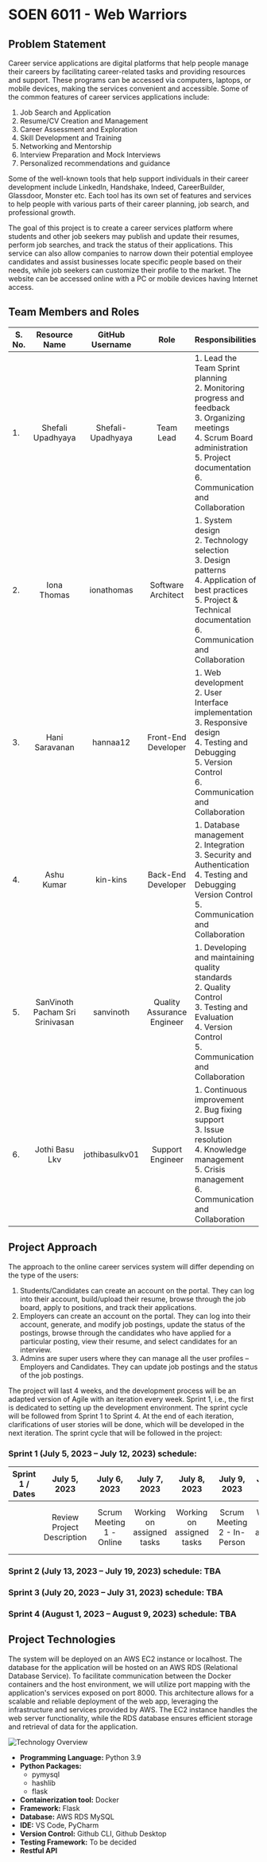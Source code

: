 # SOEN 6011 - Web Warriors 
## Problem Statement 

Career service applications are digital platforms that help people manage their careers by facilitating career-related tasks and providing resources and support. These programs can be accessed via computers, laptops, or mobile devices, making the services convenient and accessible. Some of the common features of career services applications include: 

1. Job Search and Application
2. Resume/CV Creation and Management
3. Career Assessment and Exploration
4. Skill Development and Training
5. Networking and Mentorship
6. Interview Preparation and Mock Interviews
7. Personalized recommendations and guidance

Some of the well-known tools that help support individuals in their career development include LinkedIn, Handshake, Indeed, CareerBuilder, Glassdoor, Monster etc. Each tool has its own set of features and services to help people with various parts of their career planning, job search, and professional growth. 

The goal of this project is to create a career services platform where students and other job seekers may publish and update their resumes, perform job searches, and track the status of their applications. This service can also allow companies to narrow down their potential employee candidates and assist businesses locate specific people based on their needs, while job seekers can customize their profile to the market. The website can be accessed online with a PC or mobile devices having Internet access. 

## Team Members and Roles
| S. No. | Resource Name | GitHub Username | Role | Responsibilities |
|--------|:-------------:|:---------------:|:----:|:-----------------|
| 1. | Shefali Upadhyaya | Shefali-Upadhyaya | Team Lead | 1. Lead the Team Sprint planning <br> 2. Monitoring progress and feedback <br> 3. Organizing meetings <br> 4. Scrum Board administration <br> 5. Project documentation <br> 6. Communication and Collaboration |
| 2. | Iona Thomas | ionathomas | Software Architect | 1. System design <br> 2. Technology selection <br> 3. Design patterns <br> 4. Application of best practices <br> 5. Project & Technical documentation <br> 6. Communication and Collaboration |
| 3. | Hani Saravanan  | hannaa12 | Front-End Developer | 1. Web development <br> 2. User Interface implementation <br> 3. Responsive design <br> 4. Testing and Debugging <br> 5. Version Control <br> 6. Communication and Collaboration |
| 4. | Ashu Kumar | kin-kins | Back-End Developer | 1. Database management <br> 2. Integration <br> 3. Security and Authentication <br> 4. Testing and Debugging  Version Control <br> 5. Communication and Collaboration                                     |
| 5. | SanVinoth Pacham Sri Srinivasan | sanvinoth | Quality Assurance Engineer | 1. Developing and maintaining quality standards <br> 2. Quality Control <br> 3. Testing and Evaluation <br> 4. Version Control <br> 5. Communication and Collaboration                                    |
| 6. | Jothi Basu Lkv | jothibasulkv01 | Support Engineer | 1. Continuous improvement <br> 2. Bug fixing support <br> 3. Issue resolution <br> 4. Knowledge management <br> 5. Crisis management <br> 6. Communication and Collaboration |

## Project Approach
The approach to the online career services system will differ depending on the type of the users: 

1. Students/Candidates can create an account on the portal. They can log into their account, build/upload their resume, browse through the job board, apply to positions, and track their applications. 
2. Employers can create an account on the portal. They can log into their account, generate, and modify job postings, update the status of the postings, browse through the candidates who have applied for a particular posting, view their resume, and select candidates for an interview. 
3. Admins are super users where they can manage all the user profiles – Employers and Candidates. They can update job postings and the status of the job postings.

The project will last 4 weeks, and the development process will be an adapted version of Agile with an iteration every week. Sprint 1, i.e., the first is dedicated to setting up the development environment. The sprint cycle will be followed from Sprint 1 to Sprint 4. At the end of each iteration, clarifications of user stories will be done, which will be developed in the next iteration. The sprint cycle that will be followed in the project: 

### Sprint 1 (July 5, 2023 – July 12, 2023) schedule:   

| Sprint 1 / Dates | July 5, 2023 | July 6, 2023 | July 7, 2023 | July 8, 2023 | July 9, 2023 | July 10, 2023 | July 11, 2023 | July 12, 2023 |
|:----------------:|:------------:|:------------:|:------------:|:------------:|:------------:|:-------------:|:-------------:|:-------------:|
| | Review Project Description | Scrum Meeting 1 - Online | Working on assigned tasks | Working on assigned tasks | Scrum Meeting 2 - In-Person | Working on assigned tasks | Working on assigned tasks | Finishing touches and submission of Sprint 1 |

### Sprint 2 (July 13, 2023 – July 19, 2023) schedule: TBA
### Sprint 3 (July 20, 2023 – July 31, 2023) schedule: TBA
### Sprint 4 (August 1, 2023 – August 9, 2023) schedule: TBA

## Project Technologies
The system will be deployed on an AWS EC2 instance or localhost. The database for the application will be hosted on an AWS RDS (Relational Database Service). To facilitate communication between the Docker containers and the host environment, we will utilize port mapping with the application's services exposed on port 8000. This architecture allows for a scalable and reliable deployment of the web app, leveraging the infrastructure and services provided by AWS. The EC2 instance handles the web server functionality, while the RDS database ensures efficient storage and retrieval of data for the application.

![Technology Overview](https://github.com/kin-kins/Web_Warriors-SOEN6011summer2023/blob/main/arch%20overview.png)

- **Programming Language:** Python 3.9
- **Python Packages:**
  - pymysql
  - hashlib
  - flask
- **Containerization tool:** Docker
- **Framework:** Flask
- **Database:** AWS RDS MySQL
- **IDE:** VS Code, PyCharm
- **Version Control:** Github CLI, Github Desktop
- **Testing Framework:** To be decided
- **Restful API**
